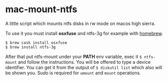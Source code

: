 # mac-mount-ntfs
A little script which mounts ntfs disks in rw mode on macos high sierra.

To use it you must install **osxfuse** and ntfs-3g for example with [homebrew](brew.sh).
```
$ brew cask install osxfuse
$ brew install ntfs-3g
```
After that put ntfs-mount under your **PATH** env variable, exec it `$ ntfs-mount` and follow the instructions. You will be offered to type a device identifier. You can get it from the output of `$ diskutil list` which also will be shown you. Sudo is required for `umount` and `mount` operations.
